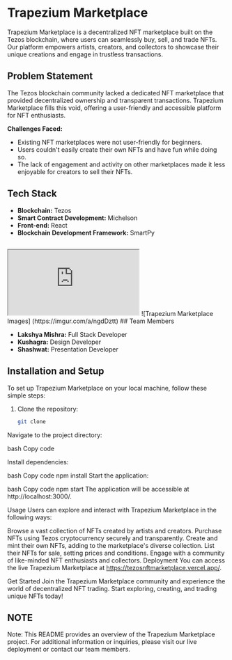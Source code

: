 # Trapezium Marketplace

Trapezium Marketplace is a decentralized NFT marketplace built on the Tezos blockchain, where users can seamlessly buy, sell, and trade NFTs. Our platform empowers artists, creators, and collectors to showcase their unique creations and engage in trustless transactions.

## Problem Statement

The Tezos blockchain community lacked a dedicated NFT marketplace that provided decentralized ownership and transparent transactions. Trapezium Marketplace fills this void, offering a user-friendly and accessible platform for NFT enthusiasts.

**Challenges Faced:**

- Existing NFT marketplaces were not user-friendly for beginners.
- Users couldn't easily create their own NFTs and have fun while doing so.
- The lack of engagement and activity on other marketplaces made it less enjoyable for creators to sell their NFTs.


## Tech Stack

- **Blockchain:** Tezos
- **Smart Contract Development:** Michelson
- **Front-end:** React
- **Blockchain Development Framework:** SmartPy

##
<iframe src="https://imgur.com/a/ngdDztt/embed"></iframe>
 ![Trapezium Marketplace Images] (https://imgur.com/a/ngdDztt)
## Team Members

- **Lakshya Mishra:** Full Stack Developer
- **Kushagra:** Design Developer
- **Shashwat:** Presentation Developer

## Installation and Setup

To set up Trapezium Marketplace on your local machine, follow these simple steps:

1. Clone the repository:

   ```bash
   git clone 
Navigate to the project directory:

bash
Copy code

Install dependencies:

bash
Copy code
npm install
Start the application:

bash
Copy code
npm start
The application will be accessible at http://localhost:3000/.

Usage
Users can explore and interact with Trapezium Marketplace in the following ways:

Browse a vast collection of NFTs created by artists and creators.
Purchase NFTs using Tezos cryptocurrency securely and transparently.
Create and mint their own NFTs, adding to the marketplace's diverse collection.
List their NFTs for sale, setting prices and conditions.
Engage with a community of like-minded NFT enthusiasts and collectors.
Deployment
You can access the live Trapezium Marketplace at https://tezosnftmarketplace.vercel.app/.

Get Started
Join the Trapezium Marketplace community and experience the world of decentralized NFT trading. Start exploring, creating, and trading unique NFTs today!


## NOTE

Note: This README provides an overview of the Trapezium Marketplace project. For additional information or inquiries, please visit our live deployment or contact our team members.

